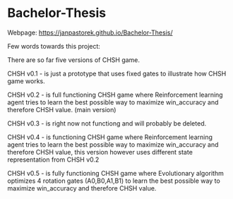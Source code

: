 # Bachelor-Thesis

Webpage:
https://janpastorek.github.io/Bachelor-Thesis/

Few words towards this project:

There are so far five versions of CHSH game.

CHSH v0.1 - is just a prototype that uses fixed gates to illustrate how CHSH game works.

CHSH v0.2 - is full functioning CHSH game where Reinforcement learning agent tries to learn the best possible way to maximize win_accuracy and therefore CHSH value. (main version)

CHSH v0.3 - is right now not functiong and will probably be deleted.

CHSH v0.4 - is functioning CHSH game where Reinforcement learning agent tries to learn the best possible way to maximize win_accuracy and therefore CHSH value, this version however uses different state representation from CHSH v0.2

CHSH v0.5 - is fully functioning CHSH game where Evolutionary algorithm optimizes 4 rotation gates (A0,B0,A1,B1) to learn the best possible way to maximize win_accuracy and therefore CHSH value.

